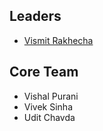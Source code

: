 ## Leaders
* [Vismit Rakhecha](mailto:vismit.rakhecha@owasp.org)

## Core Team
* Vishal Purani
* Vivek Sinha
* Udit Chavda
